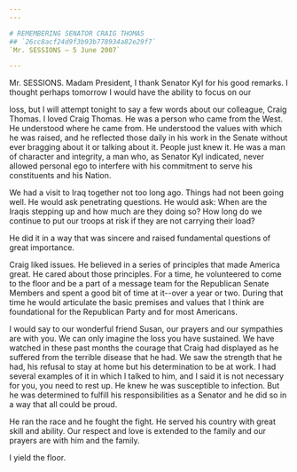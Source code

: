 ```yaml
---
---

# REMEMBERING SENATOR CRAIG THOMAS
## `26cc8acf24d9f3b93b778934a82e29f7`
`Mr. SESSIONS — 5 June 2007`

---
```



Mr. SESSIONS. Madam President, I thank Senator Kyl for his good 
remarks. I thought perhaps tomorrow I would have the ability to focus 
on our


loss, but I will attempt tonight to say a few words about our 
colleague, Craig Thomas. I loved Craig Thomas. He was a person who came 
from the West. He understood where he came from. He understood the 
values with which he was raised, and he reflected those daily in his 
work in the Senate without ever bragging about it or talking about it. 
People just knew it. He was a man of character and integrity, a man 
who, as Senator Kyl indicated, never allowed personal ego to interfere 
with his commitment to serve his constituents and his Nation.

We had a visit to Iraq together not too long ago. Things had not been 
going well. He would ask penetrating questions. He would ask: When are 
the Iraqis stepping up and how much are they doing so? How long do we 
continue to put our troops at risk if they are not carrying their load?

He did it in a way that was sincere and raised fundamental questions 
of great importance.

Craig liked issues. He believed in a series of principles that made 
America great. He cared about those principles. For a time, he 
volunteered to come to the floor and be a part of a message team for 
the Republican Senate Members and spent a good bit of time at it--over 
a year or two. During that time he would articulate the basic premises 
and values that I think are foundational for the Republican Party and 
for most Americans.

I would say to our wonderful friend Susan, our prayers and our 
sympathies are with you. We can only imagine the loss you have 
sustained. We have watched in these past months the courage that Craig 
had displayed as he suffered from the terrible disease that he had. We 
saw the strength that he had, his refusal to stay at home but his 
determination to be at work. I had several examples of it in which I 
talked to him, and I said it is not necessary for you, you need to rest 
up. He knew he was susceptible to infection. But he was determined to 
fulfill his responsibilities as a Senator and he did so in a way that 
all could be proud.

He ran the race and he fought the fight. He served his country with 
great skill and ability. Our respect and love is extended to the family 
and our prayers are with him and the family.

I yield the floor.